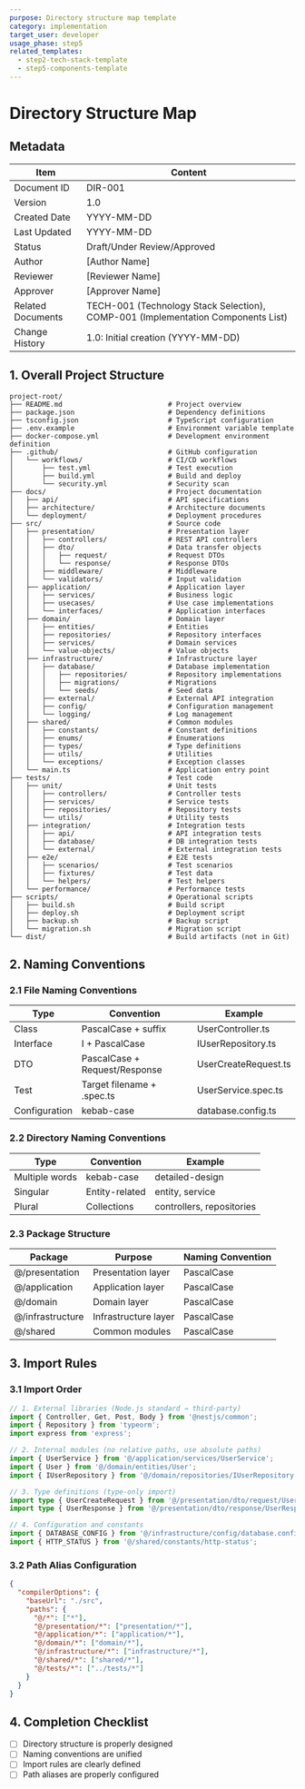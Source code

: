 ```yaml
---
purpose: Directory structure map template
category: implementation
target_user: developer
usage_phase: step5
related_templates:
  - step2-tech-stack-template
  - step5-components-template
---
```


# Directory Structure Map

## Metadata
| Item | Content |
|------|---------|
| Document ID | DIR-001 |
| Version | 1.0 |
| Created Date | YYYY-MM-DD |
| Last Updated | YYYY-MM-DD |
| Status | Draft/Under Review/Approved |
| Author | [Author Name] |
| Reviewer | [Reviewer Name] |
| Approver | [Approver Name] |
| Related Documents | TECH-001 (Technology Stack Selection), COMP-001 (Implementation Components List) |
| Change History | 1.0: Initial creation (YYYY-MM-DD) |

## 1. Overall Project Structure

```
project-root/
├── README.md                          # Project overview
├── package.json                       # Dependency definitions
├── tsconfig.json                      # TypeScript configuration
├── .env.example                       # Environment variable template
├── docker-compose.yml                 # Development environment definition
├── .github/                           # GitHub configuration
│   └── workflows/                     # CI/CD workflows
│       ├── test.yml                   # Test execution
│       ├── build.yml                  # Build and deploy
│       └── security.yml               # Security scan
├── docs/                              # Project documentation
│   ├── api/                           # API specifications
│   ├── architecture/                  # Architecture documents
│   └── deployment/                    # Deployment procedures
├── src/                               # Source code
│   ├── presentation/                  # Presentation layer
│   │   ├── controllers/               # REST API controllers
│   │   ├── dto/                       # Data transfer objects
│   │   │   ├── request/               # Request DTOs
│   │   │   └── response/              # Response DTOs
│   │   ├── middleware/                # Middleware
│   │   └── validators/                # Input validation
│   ├── application/                   # Application layer
│   │   ├── services/                  # Business logic
│   │   ├── usecases/                  # Use case implementations
│   │   └── interfaces/                # Application interfaces
│   ├── domain/                        # Domain layer
│   │   ├── entities/                  # Entities
│   │   ├── repositories/              # Repository interfaces
│   │   ├── services/                  # Domain services
│   │   └── value-objects/             # Value objects
│   ├── infrastructure/                # Infrastructure layer
│   │   ├── database/                  # Database implementation
│   │   │   ├── repositories/          # Repository implementations
│   │   │   ├── migrations/            # Migrations
│   │   │   └── seeds/                 # Seed data
│   │   ├── external/                  # External API integration
│   │   ├── config/                    # Configuration management
│   │   └── logging/                   # Log management
│   ├── shared/                        # Common modules
│   │   ├── constants/                 # Constant definitions
│   │   ├── enums/                     # Enumerations
│   │   ├── types/                     # Type definitions
│   │   ├── utils/                     # Utilities
│   │   └── exceptions/                # Exception classes
│   └── main.ts                        # Application entry point
├── tests/                             # Test code
│   ├── unit/                          # Unit tests
│   │   ├── controllers/               # Controller tests
│   │   ├── services/                  # Service tests
│   │   ├── repositories/              # Repository tests
│   │   └── utils/                     # Utility tests
│   ├── integration/                   # Integration tests
│   │   ├── api/                       # API integration tests
│   │   ├── database/                  # DB integration tests
│   │   └── external/                  # External integration tests
│   ├── e2e/                           # E2E tests
│   │   ├── scenarios/                 # Test scenarios
│   │   ├── fixtures/                  # Test data
│   │   └── helpers/                   # Test helpers
│   └── performance/                   # Performance tests
├── scripts/                           # Operational scripts
│   ├── build.sh                       # Build script
│   ├── deploy.sh                      # Deployment script
│   ├── backup.sh                      # Backup script
│   └── migration.sh                   # Migration script
└── dist/                              # Build artifacts (not in Git)
```

## 2. Naming Conventions

### 2.1 File Naming Conventions
| Type | Convention | Example |
|------|------------|---------|
| Class | PascalCase + suffix | UserController.ts |
| Interface | I + PascalCase | IUserRepository.ts |
| DTO | PascalCase + Request/Response | UserCreateRequest.ts |
| Test | Target filename + .spec.ts | UserService.spec.ts |
| Configuration | kebab-case | database.config.ts |

### 2.2 Directory Naming Conventions
| Type | Convention | Example |
|------|------------|---------|
| Multiple words | kebab-case | detailed-design |
| Singular | Entity-related | entity, service |
| Plural | Collections | controllers, repositories |

### 2.3 Package Structure
| Package | Purpose | Naming Convention |
|---------|---------|-------------------|
| @/presentation | Presentation layer | PascalCase |
| @/application | Application layer | PascalCase |
| @/domain | Domain layer | PascalCase |
| @/infrastructure | Infrastructure layer | PascalCase |
| @/shared | Common modules | PascalCase |

## 3. Import Rules

### 3.1 Import Order
```typescript
// 1. External libraries (Node.js standard → third-party)
import { Controller, Get, Post, Body } from '@nestjs/common';
import { Repository } from 'typeorm';
import express from 'express';

// 2. Internal modules (no relative paths, use absolute paths)
import { UserService } from '@/application/services/UserService';
import { User } from '@/domain/entities/User';
import { IUserRepository } from '@/domain/repositories/IUserRepository';

// 3. Type definitions (type-only import)
import type { UserCreateRequest } from '@/presentation/dto/request/UserCreateRequest';
import type { UserResponse } from '@/presentation/dto/response/UserResponse';

// 4. Configuration and constants
import { DATABASE_CONFIG } from '@/infrastructure/config/database.config';
import { HTTP_STATUS } from '@/shared/constants/http-status';
```

### 3.2 Path Alias Configuration
```json
{
  "compilerOptions": {
    "baseUrl": "./src",
    "paths": {
      "@/*": ["*"],
      "@/presentation/*": ["presentation/*"],
      "@/application/*": ["application/*"],
      "@/domain/*": ["domain/*"],
      "@/infrastructure/*": ["infrastructure/*"],
      "@/shared/*": ["shared/*"],
      "@/tests/*": ["../tests/*"]
    }
  }
}
```

## 4. Completion Checklist
- [ ] Directory structure is properly designed
- [ ] Naming conventions are unified
- [ ] Import rules are clearly defined
- [ ] Path aliases are properly configured